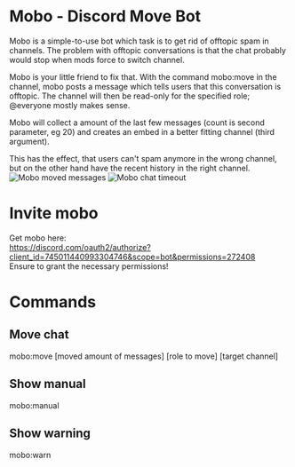 # Mobo - Discord Move Bot

Mobo is a simple-to-use bot which task is to get rid of offtopic spam in channels.
The problem with offtopic conversations is that the chat probably would stop when mods force to switch channel.

Mobo is your little friend to fix that.
With the command mobo:move in the channel, mobo posts a message which tells users that this conversation is offtopic.
The channel will then be read-only for the specified role; @everyone mostly makes sense.

Mobo will collect a amount of the last few messages (count is second parameter, eg 20) and creates an embed in a better fitting channel (third argument).

This has the effect, that users can't spam anymore in the wrong channel, but on the other hand have the recent history in the right channel.
![Mobo moved messages]("mobo1.png")
![Mobo chat timeout]("mobo2.png")

# Invite mobo
Get mobo here:  
https://discord.com/oauth2/authorize?client_id=745011440993304746&scope=bot&permissions=272408  
Ensure to grant the necessary permissions!

# Commands

## Move chat
mobo:move [moved amount of messages] [role to move] [target channel]

## Show manual
mobo:manual 

## Show warning
mobo:warn
